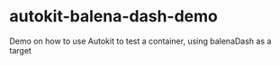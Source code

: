 # autokit-balena-dash-demo
Demo on how to use Autokit to test a container, using balenaDash as a target
